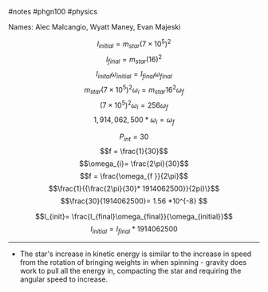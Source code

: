 #notes #phgn100 #physics

Names: Alec Malcangio, Wyatt Maney, Evan Majeski


$$I_{initial} = m_{star} (7\times 10^{5})^{2} $$
$$I_{final}= m_{star}( 16)^{2} $$
$$I_{inital}\omega_{initial}= I_{final}\omega_{final}$$
$$m_{star}(7\times10^{5})^{2}\omega_{i}= m_{star}16^{2}\omega_{f}$$
$$(7\times 10^{5})^{2}\omega_{i}= 256 \omega_{f}$$
$$1,914,062,500 * \omega_{i}= \omega_{f}$$







$$P_{int}= 30$$
$$f = \frac{1}{30}$$
$$\omega_{i}= \frac{2\pi}{30}$$
$$f =  \frac{\omega_{f }}{2\pi}$$
$$\frac{1}{{\frac{2\pi}{30}* 1914062500}}{2pi}\}$$
$$\frac{30}{1914062500}= 1.56 *10^{-8} $$



$$I_{init}= \frac{I_{final}\omega_{final}}{\omega_{initial}}$$
$$I_{initial}= I_{final}*1914062500$$


----


- The star's increase in kinetic energy is similar to the increase in speed from the rotation of bringing weights in when spinning - gravity does work to pull all the energy in, compacting the star and requiring the angular speed to increase.